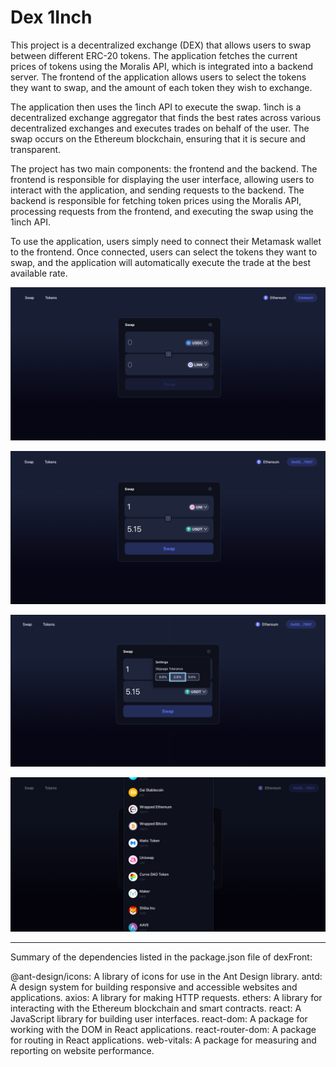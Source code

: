 # Dex 1Inch

This project is a decentralized exchange (DEX) that allows users to swap between different ERC-20 tokens. The application fetches the current prices of tokens using the Moralis API, which is integrated into a backend server. The frontend of the application allows users to select the tokens they want to swap, and the amount of each token they wish to exchange.

The application then uses the 1inch API to execute the swap. 1inch is a decentralized exchange aggregator that finds the best rates across various decentralized exchanges and executes trades on behalf of the user. The swap occurs on the Ethereum blockchain, ensuring that it is secure and transparent.

The project has two main components: the frontend and the backend. The frontend is responsible for displaying the user interface, allowing users to interact with the application, and sending requests to the backend. The backend is responsible for fetching token prices using the Moralis API, processing requests from the frontend, and executing the swap using the 1inch API.

To use the application, users simply need to connect their Metamask wallet to the frontend. Once connected, users can select the tokens they want to swap, and the application will automatically execute the trade at the best available rate.


![SwapPage](./dex1inch1.png)

![SwapPage](./dex1inch2.png)

![SwapPage](./dex1inch3.png)

![SwapPage](./dex1inch4.png)


---------------------------------------------------------------------------------------------------------------------------------

Summary of the dependencies listed in the package.json file of dexFront:

@ant-design/icons: A library of icons for use in the Ant Design library.
antd: A design system for building responsive and accessible websites and applications.
axios: A library for making HTTP requests.
ethers: A library for interacting with the Ethereum blockchain and smart contracts.
react: A JavaScript library for building user interfaces.
react-dom: A package for working with the DOM in React applications.
react-router-dom: A package for routing in React applications.
web-vitals: A package for measuring and reporting on website performance.